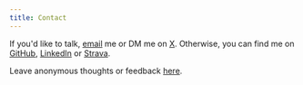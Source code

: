 ```yaml
---
title: Contact 
---
```


If you'd like to talk, [email](mailto:fernandopalafox@utexas.edu) me or DM me on [X](https://twitter.com/p_lafox). Otherwise, you can find me on [GitHub](https://github.com/fernandopalafox), [LinkedIn](https://www.linkedin.com/in/fernando-palafox/) or [Strava](https://www.strava.com/athletes/27635180).

Leave anonymous thoughts or feedback [here](https://forms.gle/ZF31PFQEHVKtGWuE6).